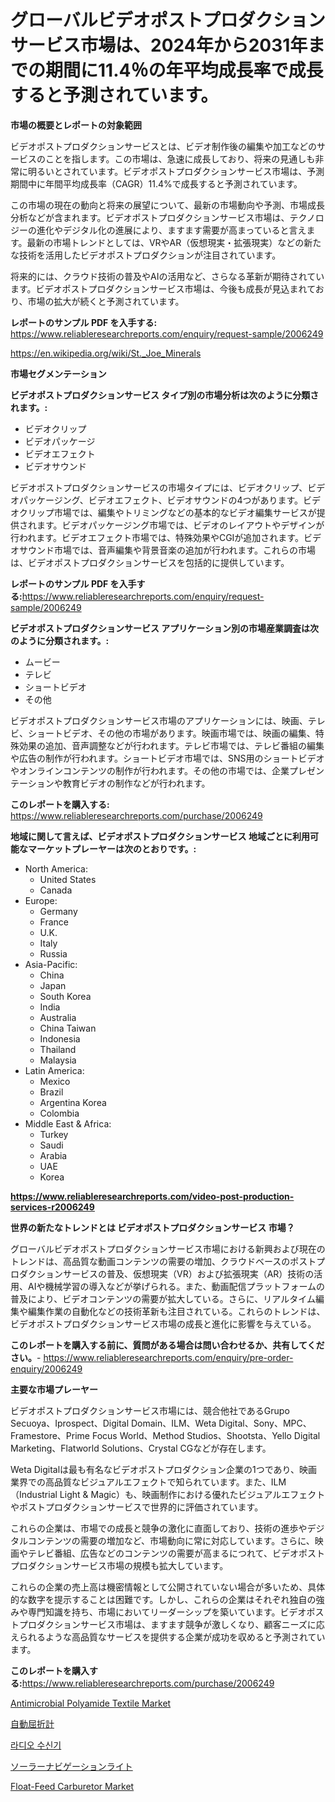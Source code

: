 <p><h1>グローバルビデオポストプロダクションサービス市場は、2024年から2031年までの期間に11.4％の年平均成長率で成長すると予測されています。</h1></p><p><strong>市場の概要とレポートの対象範囲</strong></p>
<p><p>ビデオポストプロダクションサービスとは、ビデオ制作後の編集や加工などのサービスのことを指します。この市場は、急速に成長しており、将来の見通しも非常に明るいとされています。ビデオポストプロダクションサービス市場は、予測期間中に年間平均成長率（CAGR）11.4%で成長すると予測されています。</p><p>この市場の現在の動向と将来の展望について、最新の市場動向や予測、市場成長分析などが含まれます。ビデオポストプロダクションサービス市場は、テクノロジーの進化やデジタル化の進展により、ますます需要が高まっていると言えます。最新の市場トレンドとしては、VRやAR（仮想現実・拡張現実）などの新たな技術を活用したビデオポストプロダクションが注目されています。</p><p>将来的には、クラウド技術の普及やAIの活用など、さらなる革新が期待されています。ビデオポストプロダクションサービス市場は、今後も成長が見込まれており、市場の拡大が続くと予測されています。</p></p>
<p><strong>レポートのサンプル PDF を入手する:</strong> <a href="https://www.reliableresearchreports.com/enquiry/request-sample/2006249">https://www.reliableresearchreports.com/enquiry/request-sample/2006249</a></p>
<p><a href="https://en.wikipedia.org/wiki/St._Joe_Minerals">https://en.wikipedia.org/wiki/St._Joe_Minerals</a></p>
<p><strong>市場セグメンテーション</strong></p>
<p><strong>ビデオポストプロダクションサービス タイプ別の市場分析は次のように分類されます。:</strong></p>
<p><ul><li>ビデオクリップ</li><li>ビデオパッケージ</li><li>ビデオエフェクト</li><li>ビデオサウンド</li></ul></p>
<p><p>ビデオポストプロダクションサービスの市場タイプには、ビデオクリップ、ビデオパッケージング、ビデオエフェクト、ビデオサウンドの4つがあります。ビデオクリップ市場では、編集やトリミングなどの基本的なビデオ編集サービスが提供されます。ビデオパッケージング市場では、ビデオのレイアウトやデザインが行われます。ビデオエフェクト市場では、特殊効果やCGIが追加されます。ビデオサウンド市場では、音声編集や背景音楽の追加が行われます。これらの市場は、ビデオポストプロダクションサービスを包括的に提供しています。</p></p>
<p><strong>レポートのサンプル PDF を入手する:</strong><a href="https://www.reliableresearchreports.com/enquiry/request-sample/2006249">https://www.reliableresearchreports.com/enquiry/request-sample/2006249</a></p>
<p><strong> ビデオポストプロダクションサービス アプリケーション別の市場産業調査は次のように分類されます。:</strong></p>
<p><ul><li>ムービー</li><li>テレビ</li><li>ショートビデオ</li><li>その他</li></ul></p>
<p><p>ビデオポストプロダクションサービス市場のアプリケーションには、映画、テレビ、ショートビデオ、その他の市場があります。映画市場では、映画の編集、特殊効果の追加、音声調整などが行われます。テレビ市場では、テレビ番組の編集や広告の制作が行われます。ショートビデオ市場では、SNS用のショートビデオやオンラインコンテンツの制作が行われます。その他の市場では、企業プレゼンテーションや教育ビデオの制作などが行われます。</p></p>
<p><strong>このレポートを購入する:</strong> <a href="https://www.reliableresearchreports.com/purchase/2006249">https://www.reliableresearchreports.com/purchase/2006249</a></p>
<p><strong>地域に関して言えば、ビデオポストプロダクションサービス 地域ごとに利用可能なマーケットプレーヤーは次のとおりです。:</strong></p>
<p><ul>
    <li>
        North America:
        <ul>
            <li>United States</li>
            <li>Canada</li>
        </ul>
    </li>
    <li>
        Europe:
        <ul>
            <li>Germany</li>
            <li>France</li>
            <li>U.K.</li>
            <li>Italy</li>
            <li>Russia</li>
        </ul>
    </li>
    <li>
        Asia-Pacific:
        <ul>
            <li>China</li>
            <li>Japan</li>
            <li>South Korea</li>
            <li>India</li>
            <li>Australia</li>
            <li>China Taiwan</li>
            <li>Indonesia</li>
            <li>Thailand</li>
            <li>Malaysia</li>
        </ul>
    </li>
    <li>
        Latin America:
        <ul>
            <li>Mexico</li>
            <li>Brazil</li>
            <li>Argentina Korea</li>
            <li>Colombia</li>
        </ul>
    </li>
    <li>
        Middle East & Africa:
        <ul>
            <li>Turkey</li>
            <li>Saudi</li>
            <li>Arabia</li>
            <li>UAE</li>
            <li>Korea</li>
        </ul>
    </li>
    </ul></p>
<p><strong><a href="https://www.reliableresearchreports.com/video-post-production-services-r2006249">https://www.reliableresearchreports.com/video-post-production-services-r2006249</a></strong></p>
<p><strong>世界の新たなトレンドとは ビデオポストプロダクションサービス 市場？</strong></p>
<p><p>グローバルビデオポストプロダクションサービス市場における新興および現在のトレンドは、高品質な動画コンテンツの需要の増加、クラウドベースのポストプロダクションサービスの普及、仮想現実（VR）および拡張現実（AR）技術の活用、AIや機械学習の導入などが挙げられる。また、動画配信プラットフォームの普及により、ビデオコンテンツの需要が拡大している。さらに、リアルタイム編集や編集作業の自動化などの技術革新も注目されている。これらのトレンドは、ビデオポストプロダクションサービス市場の成長と進化に影響を与えている。</p></p>
<p><strong>このレポートを購入する前に、質問がある場合は問い合わせるか、共有してください。</strong>- <a href="https://www.reliableresearchreports.com/enquiry/pre-order-enquiry/2006249">https://www.reliableresearchreports.com/enquiry/pre-order-enquiry/2006249</a></p>
<p><strong>主要な市場プレーヤー</strong></p>
<p><p>ビデオポストプロダクションサービス市場には、競合他社であるGrupo Secuoya、Iprospect、Digital Domain、ILM、Weta Digital、Sony、MPC、Framestore、Prime Focus World、Method Studios、Shootsta、Yello Digital Marketing、Flatworld Solutions、Crystal CGなどが存在します。</p><p>Weta Digitalは最も有名なビデオポストプロダクション企業の1つであり、映画業界での高品質なビジュアルエフェクトで知られています。また、ILM（Industrial Light & Magic）も、映画制作における優れたビジュアルエフェクトやポストプロダクションサービスで世界的に評価されています。</p><p>これらの企業は、市場での成長と競争の激化に直面しており、技術の進歩やデジタルコンテンツの需要の増加など、市場動向に常に対応しています。さらに、映画やテレビ番組、広告などのコンテンツの需要が高まるにつれて、ビデオポストプロダクションサービス市場の規模も拡大しています。</p><p>これらの企業の売上高は機密情報として公開されていない場合が多いため、具体的な数字を提示することは困難です。しかし、これらの企業はそれぞれ独自の強みや専門知識を持ち、市場においてリーダーシップを築いています。ビデオポストプロダクションサービス市場は、ますます競争が激しくなり、顧客ニーズに応えられるような高品質なサービスを提供する企業が成功を収めると予測されています。</p></p>
<p><strong>このレポートを購入する:</strong><a href="https://www.reliableresearchreports.com/purchase/2006249">https://www.reliableresearchreports.com/purchase/2006249</a></p>
<p><p><a href="https://www.linkedin.com/pulse/insights-antimicrobial-polyamide-textile-market-share-competitive-esggc?trackingId=SFG7e53PQSSDI1A17cHwUw%3D%3D">Antimicrobial Polyamide Textile Market</a></p><p><a href="https://github.com/zjkmgcs938405/Market-Research-Report-List-4/blob/main/880925353795.md">自動屈折計</a></p><p><a href="https://github.com/KellyLyncyh543964/Market-Research-Report-List-3/blob/main/150129468561.md">라디오 수신기</a></p><p><a href="https://github.com/roulaayoub-saad/Market-Research-Report-List-3/blob/main/655367253796.md">ソーラーナビゲーションライト</a></p><p><a href="https://issuu.com/reportprime-2/docs/float-feed-carburetor-market-size-2030.pptx">Float-Feed Carburetor Market</a></p></p>